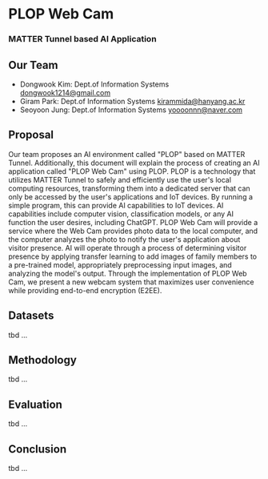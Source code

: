 # PLOP Web Cam

### MATTER Tunnel based AI Application

## Our Team

- Dongwook Kim: Dept.of Information Systems dongwook1214@gmail.com
- Giram Park: Dept.of Information Systems kirammida@hanyang.ac.kr
- Seoyoon Jung: Dept.of Information Systems yoooonnn@naver.com

## Proposal

Our team proposes an AI environment called "PLOP" based on MATTER Tunnel. Additionally, this document will explain the process of creating an AI application called "PLOP Web Cam" using PLOP. PLOP is a technology that utilizes MATTER Tunnel to safely and efficiently use the user's local computing resources, transforming them into a dedicated server that can only be accessed by the user's applications and IoT devices. By running a simple program, this can provide AI capabilities to IoT devices. AI capabilities include computer vision, classification models, or any AI function the user desires, including ChatGPT. PLOP Web Cam will provide a service where the Web Cam provides photo data to the local computer, and the computer analyzes the photo to notify the user's application about visitor presence. AI will operate through a process of determining visitor presence by applying transfer learning to add images of family members to a pre-trained model, appropriately preprocessing input images, and analyzing the model's output. Through the implementation of PLOP Web Cam, we present a new webcam system that maximizes user convenience while providing end-to-end encryption (E2EE).

## Datasets

tbd ...

## Methodology

tbd ...

## Evaluation

tbd ...

## Conclusion

tbd ...
